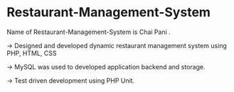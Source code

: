 # Restaurant-Management-System
Name of Restaurant-Management-System is Chai Pani .

-> Designed and developed dynamic restaurant management system using PHP, HTML, CSS

-> MySQL was used to developed application backend and storage.

-> Test driven development using PHP Unit.
